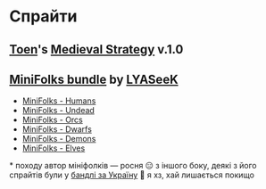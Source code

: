 # Спрайти

## [Toen](https://toen.itch.io/)'s [Medieval Strategy](https://toen.itch.io/toens-medieval-strategy) v.1.0


## [MiniFolks bundle](https://itch.io/s/77079/minifolks-bundle) by [LYASeeK](https://lyaseek.itch.io/)

   * [MiniFolks - Humans](https://lyaseek.itch.io/minifhumans)
   * [MiniFolks - Undead](https://lyaseek.itch.io/minifundead)
   * [MiniFolks - Orcs](https://lyaseek.itch.io/miniforcs)
   * [MiniFolks - Dwarfs](https://lyaseek.itch.io/minifdwarfs)
   * [MiniFolks - Demons](https://lyaseek.itch.io/minifdemons)
   * [MiniFolks - Elves](https://lyaseek.itch.io/minifelves)

\* походу автор мініфолків — росня 😑
з іншого боку, деякі з його спрайтів були у [бандлі за Україну](https://itch.io/b/1316/bundle-for-ukraine) 🤔
я хз, хай лишається покищо

